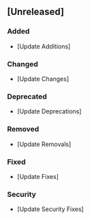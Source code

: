 ## [Unreleased]

### Added
- [Update Additions]

### Changed
- [Update Changes]

### Deprecated
- [Update Deprecations]

### Removed
- [Update Removals]

### Fixed
- [Update Fixes]

### Security
- [Update Security Fixes]